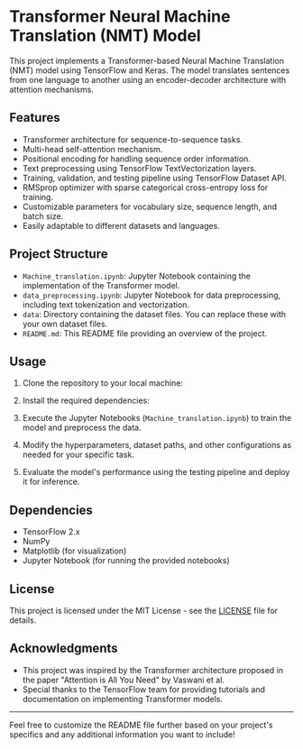 
# Transformer Neural Machine Translation (NMT) Model

This project implements a Transformer-based Neural Machine Translation (NMT) model using TensorFlow and Keras. The model translates sentences from one language to another using an encoder-decoder architecture with attention mechanisms.

## Features

- Transformer architecture for sequence-to-sequence tasks.
- Multi-head self-attention mechanism.
- Positional encoding for handling sequence order information.
- Text preprocessing using TensorFlow TextVectorization layers.
- Training, validation, and testing pipeline using TensorFlow Dataset API.
- RMSprop optimizer with sparse categorical cross-entropy loss for training.
- Customizable parameters for vocabulary size, sequence length, and batch size.
- Easily adaptable to different datasets and languages.

## Project Structure

- `Machine_translation.ipynb`: Jupyter Notebook containing the implementation of the Transformer model.
- `data_preprocessing.ipynb`: Jupyter Notebook for data preprocessing, including text tokenization and vectorization.
- `data`: Directory containing the dataset files. You can replace these with your own dataset files.
- `README.md`: This README file providing an overview of the project.

## Usage

1. Clone the repository to your local machine:  

2. Install the required dependencies:

3. Execute the Jupyter Notebooks (`Machine_translation.ipynb`) to train the model and preprocess the data.

4. Modify the hyperparameters, dataset paths, and other configurations as needed for your specific task.

5. Evaluate the model's performance using the testing pipeline and deploy it for inference.

## Dependencies

- TensorFlow 2.x
- NumPy
- Matplotlib (for visualization)
- Jupyter Notebook (for running the provided notebooks)

## License

This project is licensed under the MIT License - see the [LICENSE](LICENSE) file for details.

## Acknowledgments

- This project was inspired by the Transformer architecture proposed in the paper "Attention is All You Need" by Vaswani et al.
- Special thanks to the TensorFlow team for providing tutorials and documentation on implementing Transformer models.

---

Feel free to customize the README file further based on your project's specifics and any additional information you want to include!

